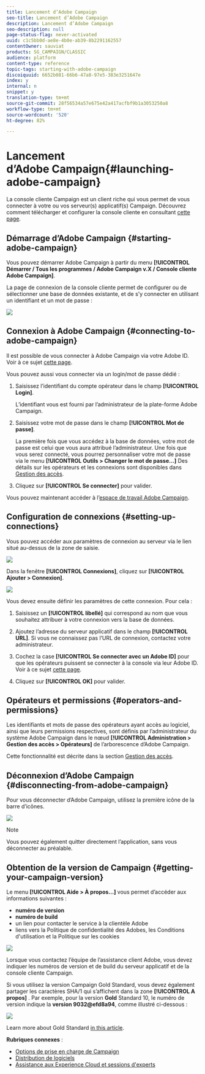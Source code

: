 ```yaml
---
title: Lancement d’Adobe Campaign
seo-title: Lancement d’Adobe Campaign
description: Lancement d’Adobe Campaign
seo-description: null
page-status-flag: never-activated
uuid: c1c5bb0d-ae8e-4b0e-ab39-8b2291162557
contentOwner: sauviat
products: SG_CAMPAIGN/CLASSIC
audience: platform
content-type: reference
topic-tags: starting-with-adobe-campaign
discoiquuid: 6652b081-66b6-47a8-97e5-383e3251647e
index: y
internal: n
snippet: y
translation-type: tm+mt
source-git-commit: 28f56534a57e675e42a417acfbf9b1a3053250a8
workflow-type: tm+mt
source-wordcount: '520'
ht-degree: 82%

---
```



# Lancement d’Adobe Campaign{#launching-adobe-campaign}

La console cliente Campaign est un client riche qui vous permet de vous connecter à votre ou vos serveur(s) applicatif(s) Campaign. Découvrez comment télécharger et configurer la console cliente en consultant [cette page](../../installation/using/installing-the-client-console.md).

## Démarrage d’Adobe Campaign {#starting-adobe-campaign}

Vous pouvez démarrer Adobe Campaign à partir du menu **[!UICONTROL Démarrer / Tous les programmes / Adobe Campaign v.X / Console cliente Adobe Campaign]**.

La page de connexion de la console cliente permet de configurer ou de sélectionner une base de données existante, et de s’y connecter en utilisant un identifiant et un mot de passe :

![](assets/s_ncs_user_login.png)

## Connexion à Adobe Campaign {#connecting-to-adobe-campaign}

Il est possible de vous connecter à Adobe Campaign via votre Adobe ID. Voir à ce sujet [cette page](../../integrations/using/about-adobe-id.md).

Vous pouvez aussi vous connecter via un login/mot de passe dédié :

1. Saisissez l’identifiant du compte opérateur dans le champ **[!UICONTROL Login]**.

   L’identifiant vous est fourni par l’administrateur de la plate-forme Adobe Campaign.

1. Saisissez votre mot de passe dans le champ **[!UICONTROL Mot de passe]**.

   La première fois que vous accédez à la base de données, votre mot de passe est celui que vous aura attribué l’administrateur. Une fois que vous serez connecté, vous pourrez personnaliser votre mot de passe via le menu **[!UICONTROL Outils > Changer le mot de passe...]** Des détails sur les opérateurs et les connexions sont disponibles dans [Gestion des accès](../../platform/using/access-management.md).

1. Cliquez sur **[!UICONTROL Se connecter]** pour valider.

Vous pouvez maintenant accéder à l’[espace de travail Adobe Campaign](../../platform/using/adobe-campaign-workspace.md).

## Configuration de connexions {#setting-up-connections}

Vous pouvez accéder aux paramètres de connexion au serveur via le lien situé au-dessus de la zone de saisie.

![](assets/s_ncs_user_connections_management.png)

Dans la fenêtre **[!UICONTROL Connexions]**, cliquez sur **[!UICONTROL Ajouter > Connexion]**.

![](assets/s_ncs_user_add_connexion.png)

Vous devez ensuite définir les paramètres de cette connexion. Pour cela :

1. Saisissez un **[!UICONTROL libellé]** qui correspond au nom que vous souhaitez attribuer à votre connexion vers la base de données.

1. Ajoutez l’adresse du serveur applicatif dans le champ **[!UICONTROL URL]**. Si vous ne connaissez pas l’URL de connexion, contactez votre administrateur.

1. Cochez la case **[!UICONTROL Se connecter avec un Adobe ID]** pour que les opérateurs puissent se connecter à la console via leur Adobe ID. Voir à ce sujet [cette page](../../integrations/using/about-adobe-id.md).

1. Cliquez sur **[!UICONTROL OK]** pour valider.

## Opérateurs et permissions {#operators-and-permissions}

Les identifiants et mots de passe des opérateurs ayant accès au logiciel, ainsi que leurs permissions respectives, sont définis par l’administrateur du système Adobe Campaign dans le nœud **[!UICONTROL Administration > Gestion des accès > Opérateurs]** de l’arborescence d’Adobe Campaign.

Cette fonctionnalité est décrite dans la section [Gestion des accès](../../platform/using/access-management.md).

## Déconnexion d’Adobe Campaign {#disconnecting-from-adobe-campaign}

Pour vous déconnecter d’Adobe Campaign, utilisez la première icône de la barre d’icônes.

![](assets/s_ncs_user_deconnexion.png)

>[!NOTE]
>
>Vous pouvez également quitter directement l’application, sans vous déconnecter au préalable.

## Obtention de la version de Campaign {#getting-your-campaign-version}

Le menu **[!UICONTROL Aide > À propos...]** vous permet d’accéder aux informations suivantes :

* **numéro de version**
* **numéro de build**
* un lien pour contacter le service à la clientèle Adobe
* liens vers la Politique de confidentialité des Adobes, les Conditions d&#39;utilisation et la Politique sur les cookies

![](assets/about-acc.png)

Lorsque vous contactez l’équipe de l’assistance client Adobe, vous devez indiquer les numéros de version et de build du serveur applicatif et de la console cliente Campaign.

Si vous utilisez la version [](../../rn/using/gold-standard.md)Campaign Gold Standard, vous devez également partager les caractères SHA/1 qui s’affichent dans la zone **[!UICONTROL A propos]** . Par exemple, pour la version **Gold** Standard 10, le numéro de version indique la **version 9032@efd8a94**, comme illustré ci-dessous :

![](assets/about-acc-gs.png)

Learn more about Gold Standard [in this article](https://helpx.adobe.com/fr/campaign/kb/gold-standard.html).

**Rubriques connexes** :

* [Options de prise en charge de Campaign](https://helpx.adobe.com/fr/campaign/kb/ac-support.html#acc-support)
* [Distribution de logiciels](https://docs.adobe.com/content/help/fr-FR/experience-cloud/software-distribution/home.html)
* [Assistance aux Experience Cloud et sessions d&#39;experts](https://helpx.adobe.com/enterprise/admin-guide.html/enterprise/using/support-for-experience-cloud.ug.html)

